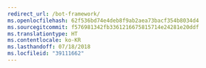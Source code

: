 ```yaml
---
redirect_url: /bot-framework/
ms.openlocfilehash: 62f536bd74e4deb8f9ab2aea73bacf354b8034d4
ms.sourcegitcommit: f576981342fb3361216675815714e24281e20ddf
ms.translationtype: HT
ms.contentlocale: ko-KR
ms.lasthandoff: 07/18/2018
ms.locfileid: "39111662"
---
```

